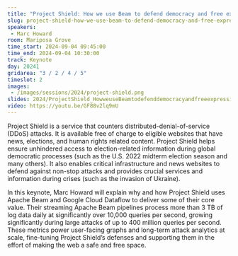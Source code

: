 ```yaml
---
title: "Project Shield: How we use Beam to defend democracy and free expression, and how we got started!"
slug: project-shield-how-we-use-beam-to-defend-democracy-and-free-expression-and-how-we-got-started
speakers:
 - Marc Howard
room: Mariposa Grove
time_start: 2024-09-04 09:45:00
time_end: 2024-09-04 10:30:00
track: Keynote
day: 20241
gridarea: "3 / 2 / 4 / 5"
timeslot: 2
images:
 - /images/sessions/2024/project-shield.png
slides: 2024/ProjectShield_HowweuseBeamtodefenddemocracyandfreeexpression,andhowwegotstarted!.pdf
video: https://youtu.be/GF88v2lq9mU
---
```


Project Shield is a service that counters distributed-denial-of-service (DDoS) attacks. It is available free of charge to eligible websites that have news, elections, and human rights related content. Project Shield helps ensure unhindered access to election-related information during global democratic processes (such as the U.S. 2022 midterm election season and many others). It also enables critical infrastructure and news websites to defend against non-stop attacks and provides crucial services and information during crises (such as the invasion of Ukraine).

In this keynote, Marc Howard will explain why and how Project Shield uses Apache Beam and Google Cloud Dataflow to deliver some of their core value. Their streaming Apache Beam pipelines process more than 3 TB of log data daily at significantly over 10,000 queries per second, growing significantly during large attacks of up to 400 million queries per second. These metrics power user-facing graphs and long-term attack analytics at scale, fine-tuning Project Shield’s defenses and supporting them in the effort of making the web a safe and free space.